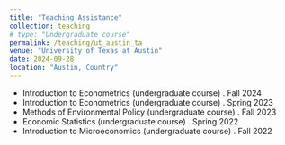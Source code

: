 ```yaml
---
title: "Teaching Assistance"
collection: teaching
# type: "Undergraduate course"
permalink: /teaching/ut_austin_ta
venue: "University of Texas at Austin"
date: 2024-09-28
location: "Austin, Country"
---
```


- Introduction to Econometrics (undergraduate course) . Fall 2024
- Introduction to Econometrics (undergraduate course) . Spring 2023
- Methods of Environmental Policy (undergraduate course) . Fall 2023
- Economic Statistics (undergraduate course) . Spring 2022
- Introduction to Microeconomics (undergraduate course) . Fall 2022